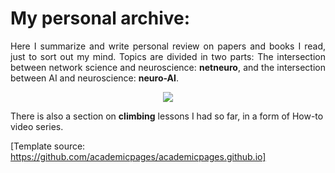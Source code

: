 <h1>My personal archive:</h1>
<p align="justify">
Here I summarize and write personal review on papers and books I read, just to sort out my mind. Topics are divided in two parts: The intersection between network science and neuroscience: <b>netneuro</b>, and the intersection between AI and neuroscience: <b>neuro-AI</b>. 
  
<p align="center"><img align="center" src="https://zahramor.github.io/images/intersection.png"></p>
There is also a section on <b>climbing</b> lessons I had so far, in a form of How-to video series. 
</p>

[Template source: https://github.com/academicpages/academicpages.github.io]

